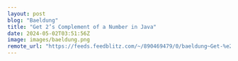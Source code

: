 ```yaml
---
layout: post
blog: "Baeldung"
title: "Get 2’s Complement of a Number in Java"
date: 2024-05-02T03:51:56Z
image: images/baeldung.png
remote_url: "https://feeds.feedblitz.com/~/890469479/0/baeldung~Get-%e2%80%99s-Complement-of-a-Number-in-Java"
---
```

